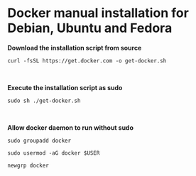 # Docker manual installation for Debian, Ubuntu and Fedora

**Download the installation script from source**
```
curl -fsSL https://get.docker.com -o get-docker.sh
```

<br>

**Execute the installation script as sudo**
```
sudo sh ./get-docker.sh
```

<br>

**Allow docker daemon to run without sudo**
```
sudo groupadd docker
```

```
sudo usermod -aG docker $USER
```

```
newgrp docker
```
